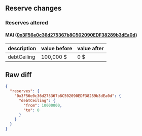 ## Reserve changes

### Reserves altered

#### MAI ([0x3F56e0c36d275367b8C502090EDF38289b3dEa0d](https://arbiscan.io/address/0x3F56e0c36d275367b8C502090EDF38289b3dEa0d))

| description | value before | value after |
| --- | --- | --- |
| debtCeiling | 100,000 $ | 0 $ |


## Raw diff

```json
{
  "reserves": {
    "0x3F56e0c36d275367b8C502090EDF38289b3dEa0d": {
      "debtCeiling": {
        "from": 10000000,
        "to": 0
      }
    }
  }
}
```